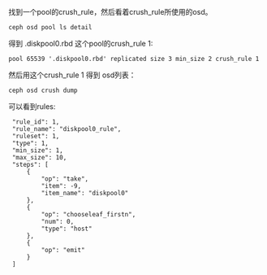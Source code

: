 找到一个pool的crush_rule，然后看着crush_rule所使用的osd。
```
ceph osd pool ls detail
```
得到 .diskpool0.rbd 这个pool的crush_rule 1:
```
pool 65539 '.diskpool0.rbd' replicated size 3 min_size 2 crush_rule 1 
```
然后用这个crush_rule 1 得到 osd列表：
```
ceph osd crush dump
```
可以看到rules:
```
 "rule_id": 1,
 "rule_name": "diskpool0_rule",
 "ruleset": 1,
 "type": 1,
 "min_size": 1,
 "max_size": 10,
 "steps": [
     {
         "op": "take",
         "item": -9,
         "item_name": "diskpool0"
     },
     {
         "op": "chooseleaf_firstn",
         "num": 0,
         "type": "host"
     },
     {
         "op": "emit"
     }
 ]
```
